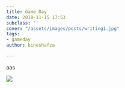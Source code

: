 ```yaml
---
title: Game Day
date: 2018-11-15 17:53
subclass: ''
cover: "/assets/images/posts/writing1.jpg"
tags:
- gameday
author: bineshafza

---
```

aas

![](/en/assets/images/posts/bear.jpg)